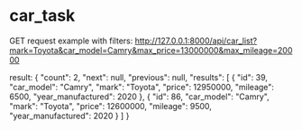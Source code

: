 # car_task
GET request example with filters:
  http://127.0.0.1:8000/api/car_list?mark=Toyota&car_model=Camry&max_price=13000000&max_mileage=20000

result:
  {
    "count": 2,
    "next": null,
    "previous": null,
    "results": [
        {
            "id": 39,
            "car_model": "Camry",
            "mark": "Toyota",
            "price": 12950000,
            "mileage": 6500,
            "year_manufactured": 2020
        },
        {
            "id": 86,
            "car_model": "Camry",
            "mark": "Toyota",
            "price": 12600000,
            "mileage": 9500,
            "year_manufactured": 2020
        }
    ]
}

